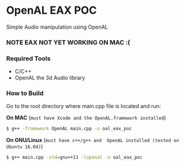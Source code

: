 # OpenAL EAX POC

Simple Audio manipulation using OpenAL

### NOTE EAX NOT YET WORKING ON MAC :(

### Required Tools
* C/C++
* OpenAL the 3d Audio library

### How to Build
Go to the root directory where main.cpp file is located and run:

**On MAC** (`must have Xcode and the OpenAL.framework installed`)
```sh
$ g++ -framework OpenAL main.cpp -o oal_eax_poc
```
**On GNU/Linux** (`must have c++/g++ and  OpenAL installed (tested on Ubuntu 16.04)`)
```sh
$ g++ main.cpp -std=gnu++11 -lopenal -o oal_eax_poc
```
